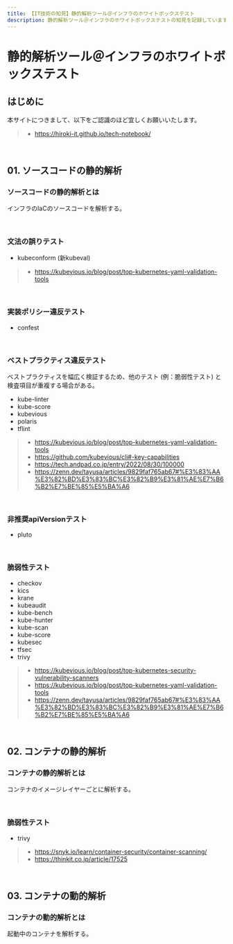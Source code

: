 ```yaml
---
title: 【IT技術の知見】静的解析ツール＠インフラのホワイトボックステスト
description: 静的解析ツール＠インフラのホワイトボックステストの知見を記録しています。
---
```


# 静的解析ツール＠インフラのホワイトボックステスト

## はじめに

本サイトにつきまして、以下をご認識のほど宜しくお願いいたします。

> - https://hiroki-it.github.io/tech-notebook/

<br>

## 01. ソースコードの静的解析

### ソースコードの静的解析とは

インフラのIaCのソースコードを解析する。

<br>

### 文法の誤りテスト

- kubeconform (新kubeval)

> - https://kubevious.io/blog/post/top-kubernetes-yaml-validation-tools

<br>

### 実装ポリシー違反テスト

- confest

<br>

### ベストプラクティス違反テスト

ベストプラクティスを幅広く検証するため、他のテスト (例：脆弱性テスト) と検査項目が重複する場合がある。

- kube-linter
- kube-score
- kubevious
- polaris
- tflint

> - https://kubevious.io/blog/post/top-kubernetes-yaml-validation-tools
> - https://github.com/kubevious/cli#-key-capabilities
> - https://tech.andpad.co.jp/entry/2022/08/30/100000
> - https://zenn.dev/tayusa/articles/9829faf765ab67#%E3%83%AA%E3%82%BD%E3%83%BC%E3%82%B9%E3%81%AE%E7%B6%B2%E7%BE%85%E5%BA%A6

<br>

### 非推奨apiVersionテスト

- pluto

<br>

### 脆弱性テスト

- checkov
- kics
- krane
- kubeaudit
- kube-bench
- kube-hunter
- kube-scan
- kube-score
- kubesec
- tfsec
- trivy

> - https://kubevious.io/blog/post/top-kubernetes-security-vulnerability-scanners
> - https://kubevious.io/blog/post/top-kubernetes-yaml-validation-tools
> - https://zenn.dev/tayusa/articles/9829faf765ab67#%E3%83%AA%E3%82%BD%E3%83%BC%E3%82%B9%E3%81%AE%E7%B6%B2%E7%BE%85%E5%BA%A6

<br>

## 02. コンテナの静的解析

### コンテナの静的解析とは

コンテナのイメージレイヤーごとに解析する。

<br>

### 脆弱性テスト

- trivy

> - https://snyk.io/learn/container-security/container-scanning/
> - https://thinkit.co.jp/article/17525

<br>

## 03. コンテナの動的解析

### コンテナの動的解析とは

起動中のコンテナを解析する。

<br>
